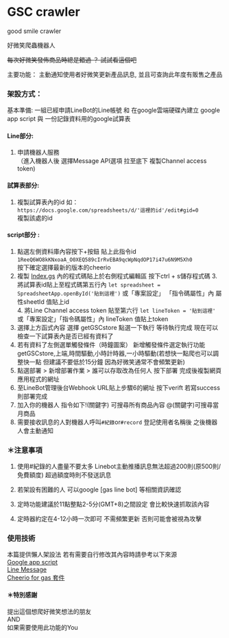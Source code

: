 # GSC crawler

good smile crawler 

好微笑爬蟲機器人

~~每次好微笑發佈商品時總是錯過 ？ 試試看這個吧~~

主要功能： 主動通知使用者好微笑更新產品訊息, 並且可查詢此年度有販售之產品            

### 架設方式：       
基本準備: 一組已經申請LineBot的Line帳號 和 在google雲端硬碟內建立 google app script 與 一份記錄資料用的google試算表      

#### Line部分:
1. 申請機器人服務      
（進入機器人後 選擇Message API選項 拉至底下 複製Channel access token)

#### 試算表部分:      
1. 複製試算表內的id 如：       
`https://docs.google.com/spreadsheets/d/'這裡的id'/edit#gid=0`   
複製該處的id

#### script部分 :      
1. 點選左側資料庫內容按下+按鈕 貼上此指令id
    `1ReeQ6WO8kKNxoaA_O0XEQ589cIrRvEBA9qcWpNqdOP17i47u6N9M5Xh0`     
    按下確定選擇最新的版本的cheerio     
2. 複製 [Index.gs](https://github.com/EndRollModel/GSC_crawler/blob/master/index.gs) 內的程式碼貼上於右側程式編輯區 按下ctrl + s儲存程式碼
   3. 將試算表id貼上至程式碼第五行內 `let spreadsheet = SpreadsheetApp.openById('貼到這裡')` 或「專案設定」 「指令碼屬性」內 屬性sheetId 值貼上id     
      4. 將Line Channel access token 貼至第六行 `let lineToken = '貼到這裡'`   或「專案設定」「指令碼屬性」內 lineToken 值貼上token    
5. 選擇上方函式內容 選擇 getGSCstore 點選一下執行 等待執行完成 現在可以檢查一下試算表內是否已經有資料了   
6. 若有資料了左側選單觸發條件（時鐘圖案） 新增觸發條件選定執行功能getGSCstore,上端,時間驅動,小時計時器,一小時驅動(若想快一點爬也可以調整快一點 但建議不要低於15分鐘 因為好微笑通常不會頻繁更新)      
7. 點選部署 > 新增部署作業 > 誰可以存取改為任何人 按下部署 完成後複製網頁應用程式的網址 
8. 至LineBot管理後台Webhook URL貼上步驟6的網址 按下verift 若寫success則部署完成 
9. 加入你的機器人 指令如下!(關鍵字) 可搜尋所有商品內容 @(關鍵字)可搜尋當月商品
10. 需要接收訊息的人對機器人呼叫`#紀錄`or`#record` 登記使用者名稱後 之後機器人會主動通知

### ＊注意事項       
1. 使用#紀錄的人盡量不要太多 Linebot主動推播訊息無法超過200則(原500則/免費額度) 超過額度時則不發送訊息

2. 若架設有困難的人 可以google [gas line bot] 等相關資訊確認

3. 定時功能建議於11點整點2-5分(GMT+8)之間設定 會比較快速抓取該內容

4. 定時器約定在4-12小時一次即可 不需頻繁更新 否則可能會被視為攻擊

### 使用技術
本篇提供懶人架設法 若有需要自行修改其內容時請參考以下來源       
[Google app script](https://developers.google.com/apps-script)      
[Line Message](https://developers.line.biz/en/docs/messaging-api/)      
[Cheerio for gas 套件](https://github.com/tani/cheeriogs)

#### ＊特別感謝
提出這個想爬好微笑想法的朋友            
AND     
如果需要使用此功能的You   

